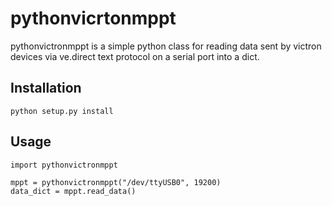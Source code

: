 # pythonvicrtonmppt

pythonvictronmppt is a simple python class for reading data sent by victron devices via ve.direct text protocol on a serial port into a dict.

## Installation

```
python setup.py install
```

## Usage

```
import pythonvictronmppt

mppt = pythonvictronmppt("/dev/ttyUSB0", 19200)
data_dict = mppt.read_data()


```
